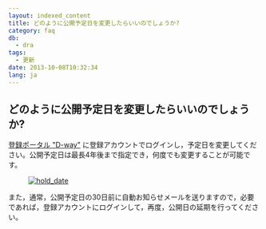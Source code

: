 ```yaml
---
layout: indexed_content
title: どのように公開予定日を変更したらいいのでしょうか?
category: faq
db:
  - dra
tags: 
  - 更新
date: 2013-10-08T10:32:34
lang: ja
---
```


## どのように公開予定日を変更したらいいのでしょうか?

<p><a href="https://ddbj.nig.ac.jp/D-way/">登録ポータル "D-way"</a> に登録アカウントでログインし，予定日を変更してください。公開予定日は最長4年後まで指定でき，何度でも変更することが可能です。</p>
<figure><a href="{{ site.baseurl }}/assets/images/books/hold_date.jpg" title="hold_date"><img src="{{ site.baseurl }}/assets/images/books/hold_date.jpg" alt="hold_date" title="hold_dateの更新" class="w400"></a></figure>
<p>また，通常，公開予定日の30日前に自動お知らせメールを送りますので，必要であれば，登録アカウントにログインして，再度，公開日の延期を行ってください。</p>
